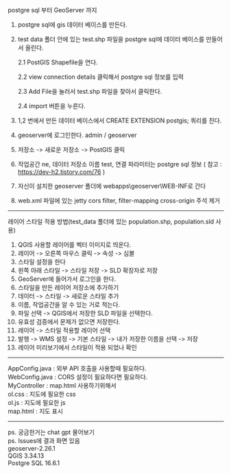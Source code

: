 postgre sql 부터 GeoServer 까지
1. postgre sql에 gis 데이터 베이스를 만든다.
2. test data 폴더 안에 있는 test.shp 파일을 postgre sql에 데이터 베이스를 만들어서 올린다.

   2.1 PostGIS Shapefile을 연다.

   2.2 view connection details 클릭해서 postgre sql 정보를 입력

   2.3 Add File을 눌러서 test.shp 파일을 찾아서 클릭한다.

   2.4 import 버튼을 누른다.
4. 1,2 번에서 만든 데이터 베이스에서 CREATE EXTENSION postgis; 쿼리를 친다.
5. geoserver에 로그인한다. admin / geoserver
6. 저장소 -> 새로운 저장소 -> PostGIS 클릭
7. 작업공간 ne, 데이터 저장소 이름 test, 연결 파라미터는 postgre sql 정보 ( 참고 : https://dev-h2.tistory.com/76 )
8. 자신이 설치한 geoserver 폴더에 webapps\geoserver\WEB-INF로 간다
9. web.xml 파일에 있는 jetty cors filter, filter-mapping cross-origin 주석 제거

---------------------------------
레이어 스타일 적용 방법(test_data 폴더에 있는 population.shp, population.sld 사용)
1. QGIS 사용할 레이어를 벡터 이미지로 띄운다.
2. 레이어 -> 오른쪽 마우스 클릭 -> 속성 -> 심볼
3. 스타일 설정을 한다
4. 왼쪽 아래 스타일 -> 스타일 저장 -> SLD 확장자로 저장
5. GeoServer에 들어가서 로그인을 한다.
6. 스타일을 만든 레이어 저장소에 추가하기
7. 데이터 -> 스타일 -> 새로운 스타일 추가
8. 이름, 작업공간을 알 수 있는 거로 적는다.
9. 파일 선택 -> QGIS에서 저장한 SLD 파일을 선택한다.
10. 유효성 검증에서 문제가 없으면 저장한다.
11. 레이어 -> 스타일 적용할 레이어 선택
12. 발행 -> WMS 설정 -> 기본 스타일 -> 내가 저장한 이름을 선택 -> 저장
13. 레이어 미리보기에서 스타일이 적용 되었나 확인

-----------------------------------

AppConfig.java : 외부 API 호출을 사용할때 필요하다.    
WebConfig.java : CORS 설정이 필요하다면 필요하다.    
MyController : map.html 사용하기위해서    
ol.css : 지도에 필요한 css    
ol.js : 지도에 필요한 js    
map.html : 지도 표시    

-----------------------------------

ps. 궁금한거는 chat gpt 물어보기    
ps. Issues에 결과 화면 있음    
geoserver-2.26.1     
QGIS 3.34.13    
Postgre SQL 16.6.1

